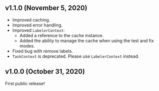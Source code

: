 ## v1.1.0 (November 5, 2020)

* Improved caching.
* Improved error handling.
* Improved `LabelerContext`:
  * Added a reference to the cache instance.
  * Added the ability to manage the cache when using the test and fix modes.
* Fixed bug with remove labels.
* `TaskContext` is deprecated. Please use `LabelerContext` instead.

## v1.0.0 (October 31, 2020)

First public release!
